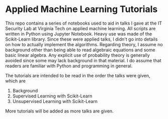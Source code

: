 # Applied Machine Learning Tutorials

This repo contains a series of notebooks used to aid in talks I gave at the IT Security Lab at Virginia Tech on applied machine learning. All scripts are written in Python using Jupyter Notebook. Heavy use was made of the Scikit-Learn library. Since these were applied talks, I didn't go into details on how to actually implement the algorithms. Regarding theory, I assume no background other than being able to read algebraic equations and some basic linear algebra. Any explicit use of probability theory is generally avoided since some may lack background in that material. I do assume that readers are familiar with Python and programming in general.

The tutorials are intended to be read in the order the talks were given, which are
1. Background
2. Supervised Learning with Scikit-Learn
3. Unsupervised Learning with Scikit-Learn

More tutorials will be added as more talks are given.
